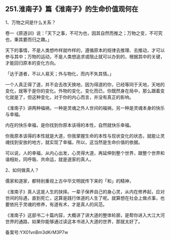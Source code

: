 ## 251.淮南子》篇《淮南子》的生命价值观何在
1、万物之间是什么关系？


卷一《原道训》说：「天下之事，不可为也，因其自然而推之；万物之变，不可究也，秉其要而归之趣。」


天下的事情，不是人类想咋样就咋样的，遵循原本的规律去推理、去推动，才可以参与其中；万物的运动，不是人类想追求或阻止就可以办到的，根据其中的关键，才能回归原本的变化方向。


「达于道者，不以人易天；外与物化，而内不失其情。」


一个人真正得了道，并不会去改天换地，因为得道的你，已经等同于天地，天地的变化，就等于是你的变化。外物的变化，变化而已，你既然身在局中，那么跟着变化就是了，但这种变化，对于你的内心而言，并没有真正的影响。


《淮南子》讲两种福祸，一种是灵魂之外人世间的福祸，另一种是灵魂本身的快乐与幸福。


内在的快乐幸福，是你找到你原本该得的本性，自然就快乐幸福。


你我原本该得的本性就是大道，你我掌握生命的本性与现状变化的状态，就能让灵魂找到安放的地方，就实现了幸福，所以，这当然是生命价值的依据。


可以说，人的幸福，从内心出发，心灵得大道，再延伸到整个世界，跟整个世界和谐相处，同呼吸、共命运，就是道家的真人。


2、如何做真人？


儒家和道家，都特别重视上古中华文明就传下来的「和」的精神，


《淮南子》真人这是人生的抉择。一辈子保养自己的身心灵，从内在修养起，应对世间的际遇，直到死亡，这算是践行体道的人生了呢。就算想在社会上做点事，也要依托于灵魂的修养，有道有术，才是真人的风范。


《淮南子》这部书二十篇内容，大概讲了讲大道的整体轮廓，是帮你进入大江大河世界的通路，如果你能够通过读这本书进入大道的世界，那就太好了。


备案号:YX01vnBm3dKrM3P7w

